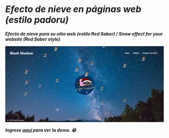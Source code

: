 # _Efecto de nieve en páginas web (estilo padoru)_
***Efecto de nieve para su sitio web (estilo Red Saber) / Snow effect for your website (Red Saber style)***

![Red Saber Padoru](img/padoru_effect.PNG)

***Ingrese [aquí](https://luisalfredoh.github.io/Effect_Snow_View/) para ver la demo. :laughing:***
